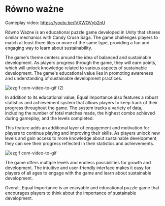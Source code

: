 # Równo ważne

Gameplay video: https://youtu.be/lVXWOVyb2nU

Równo Ważne is an educational puzzle game developed in Unity that shares similar mechanics with Candy Crush Saga. The game challenges players to match at least three tiles or more of the same type, providing a fun and engaging way to learn about sustainability.

The game's theme centers around the idea of balanced and sustainable development. As players progress through the game, they will earn points, which will unlock knowledge related to various aspects of sustainable development. The game's educational value lies in promoting awareness and understanding of sustainable development practices.

![ezgif com-video-to-gif (2)](https://user-images.githubusercontent.com/113022023/222982821-382a4cd2-347a-4a01-9597-d910af39d521.gif)

In addition to its educational value, Equal Importance also features a robust statistics and achievement system that allows players to keep track of their progress throughout the game. The system tracks a variety of data, including the number of total matches made, the highest combo achieved during gameplay, and the levels completed.

This feature adds an additional layer of engagement and motivation for players to continue playing and improving their skills. As players unlock new levels and gain access to more knowledge about sustainable development, they can see their progress reflected in their statistics and achievements.

![ezgif com-video-to-gif](https://user-images.githubusercontent.com/113022023/222983019-76fcbf83-db96-49e9-901b-15d24f406573.gif)

The game offers multiple levels and endless possibilities for growth and development. The intuitive and user-friendly interface makes it easy for players of all ages to engage with the game and learn about sustainable development.

Overall, Equal Importance is an enjoyable and educational puzzle game that encourages players to think about the importance of sustainable development.
